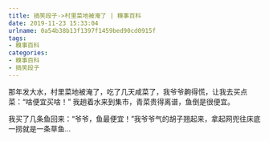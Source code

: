 ```yaml
---
title: 搞笑段子->村里菜地被淹了 | 糗事百科
date: 2019-11-23 15:33:04
urlname: 0a54b38b13f1397f1459bed90cd0915f
tags: 
- 糗事百科
categories:
- 糗事百科
- 搞笑段子
---
```

那年发大水，村里菜地被淹了，吃了几天咸菜了，我爷爷齁得慌，让我去买点菜：“啥便宜买啥！”  我趟着水来到集市，青菜贵得离谱，鱼倒是很便宜。

我买了几条鱼回来：“爷爷，鱼最便宜！”我爷爷气的胡子翘起来，拿起网兜往床底一捞就是一条草鱼...


